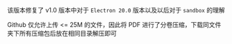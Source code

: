 该版本修复了 v1.0 版本中对于 `Electron 20.0` 版本以及以后对于 `sandbox` 的理解

Github 仅允许上传 <= 25M 的文件，因此将 PDF 进行了分卷压缩，下载同文件夹下所有压缩包后放在相同目录解压即可
